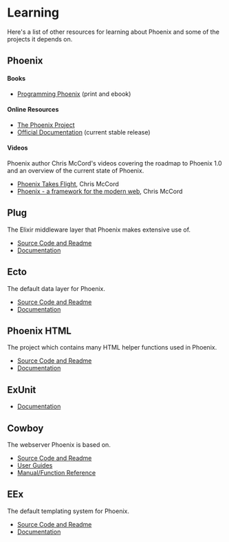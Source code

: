 # Learning

Here's a list of other resources for learning about Phoenix and some of the projects it depends on.

## Phoenix

#### Books
- [Programming Phoenix](https://pragprog.com/book/phoenix/programming-phoenix) (print and ebook)

#### Online Resources
- [The Phoenix Project](https://github.com/phoenixframework/phoenix)
- [Official Documentation](http://hexdocs.pm/phoenix/) (current stable release)

#### Videos
Phoenix author Chris McCord's videos covering the roadmap to Phoenix 1.0 and an overview of the current state of Phoenix.
- [Phoenix Takes Flight](http://www.chrismccord.com/blog/2015/05/09/elixirconfeu-keynote-phoenix-takes-flight/), Chris McCord
- [Phoenix - a framework for the modern web](https://vimeo.com/131633172), Chris McCord

## Plug
The Elixir middleware layer that Phoenix makes extensive use of.
- [Source Code and Readme](https://github.com/elixir-lang/plug)
- [Documentation](http://hexdocs.pm/plug)

## Ecto
The default data layer for Phoenix.
- [Source Code and Readme](https://github.com/elixir-lang/ecto)
- [Documentation](http://hexdocs.pm/ecto/)

## Phoenix HTML
The project which contains many HTML helper functions used in Phoenix.
- [Source Code and Readme](https://github.com/phoenixframework/phoenix_html)
- [Documentation](https://hexdocs.pm/phoenix_html/)

## ExUnit
- [Documentation](https://hexdocs.pm/ex_unit/1.5.1/ExUnit.html)

## Cowboy
The webserver Phoenix is based on.
- [Source Code and Readme](https://github.com/ninenines/cowboy)
- [User Guides](http://ninenines.eu/docs/en/cowboy/1.0/guide/)
- [Manual/Function Reference](http://ninenines.eu/docs/en/cowboy/1.0/manual/)

## EEx
The default templating system for Phoenix.
- [Source Code and Readme](https://github.com/elixir-lang/elixir)
- [Documentation](https://hexdocs.pm/eex/1.5.1/EEx.html)
